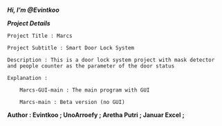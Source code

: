 ***Hi, I’m @Evintkoo***


***Project Details***
  
    Project Title : Marcs
  
    Project Subtitle : Smart Door Lock System
  
    Description : This is a door lock system project with mask detector and people counter as the parameter of the door status
    
    Explanation :
    
        Marcs-GUI-main : The main program with GUI
        
        Marcs-main : Beta version (no GUI)

**Author :
  Evintkoo ; 
  UnoArroefy ; 
  Aretha Putri ; 
  Januar Excel ;**
